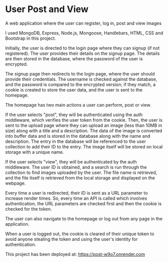 # User Post and View
A web application where the user can register, log in, post and view images 

I used MongoDB, Express, Node.js, Mongoose, Handlebars, HTML, CSS and Bootstrap in this project.

Initially, the user is directed to the login page where they can signup (if not registered). The user provides their details on the signup page. The details are then stored in the database, where the password of the user is encrypted.

The signup page then redirects to the login page, where the user should provide their credentials. The username is checked against the database, and the password is compared to the encrypted version; if they match, a cookie is created to store the user data, and the user is sent to the homepage.

The homepage has two main actions a user can perform, post or view.

If the user selects "post", they will be authenticated using the auth middleware, which verifies the user token from the cookie. Then, the user is sent to the upload page where they can upload an image (less than 10MB in size) along with a title and a description. The data of the image is converted into buffer data and is stored in the database along with the name and description. The entry in the database will be referenced to the user collection to add their ID to the entry. The image itself will be stored on local storage with a unique name.

If the user selects "view", they will be authenticated by the auth middleware. The user ID is obtained, and a search is run through the collection to find images uploaded by the user. The file name is retrieved, and the file itself is retrieved from the local storage and displayed on the webpage.

Every time a user is redirected, their ID is sent as a URL parameter to increase render times. So, every time an API is called which involves authentication, the URL parameters are checked first and then the cookie is checked for the token.

The user can also navigate to the homepage or log out from any page in the application.

When a user is logged out, the cookie is cleared of their unique token to avoid anyone stealing the token and using the user's identity for authentication.

This project has been deployed at: https://post-w9o7.onrender.com
